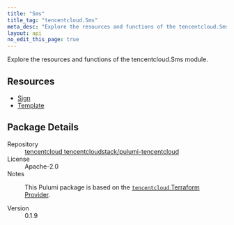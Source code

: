```yaml
---
title: "Sms"
title_tag: "tencentcloud.Sms"
meta_desc: "Explore the resources and functions of the tencentcloud.Sms module."
layout: api
no_edit_this_page: true
---
```


<!-- WARNING: this file was generated by Pulumi Docs Generator. -->
<!-- Do not edit by hand unless you're certain you know what you are doing! -->

Explore the resources and functions of the tencentcloud.Sms module.

<h2 id="resources">Resources</h2>
<ul class="api">
    <li><a href="sign/" title="Sign"><span class="api-symbol api-symbol--resource"></span>Sign</a></li>
    <li><a href="template/" title="Template"><span class="api-symbol api-symbol--resource"></span>Template</a></li>
</ul>

<h2 id="package-details">Package Details</h2>
<dl class="package-details">
	<dt>Repository</dt>
	<dd><a href="https://github.com/tencentcloudstack/pulumi-tencentcloud">tencentcloud tencentcloudstack/pulumi-tencentcloud</a></dd>
	<dt>License</dt>
	<dd>Apache-2.0</dd>
	<dt>Notes</dt>
	<dd><p>This Pulumi package is based on the <a href="https://github.com/tencentcloudstack/terraform-provider-tencentcloud"><code>tencentcloud</code> Terraform Provider</a>.</p>
</dd>
	<dt>Version</dt>
	<dd>0.1.9</dd>
</dl>

